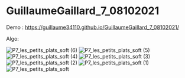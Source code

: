 ﻿# GuillaumeGaillard_7_08102021

Demo : https://guillaume34110.github.io/GuillaumeGaillard_7_08102021/

Algo:

![P7_les_petits_plats_soft (6)](https://user-images.githubusercontent.com/29097422/140351311-45c54692-7677-4d48-b497-8e181623ee6a.png)
![P7_les_petits_plats_soft (5)](https://user-images.githubusercontent.com/29097422/140351363-df3d03ec-05fc-4e7e-83bb-65932de861e2.png)
![P7_les_petits_plats_soft (4)](https://user-images.githubusercontent.com/29097422/140351408-ac89f2eb-bf9a-430e-8702-f737b702bbb9.png)
![P7_les_petits_plats_soft (3)](https://user-images.githubusercontent.com/29097422/140351436-3c317533-273b-4147-a931-d7e1086b6d17.png)
![P7_les_petits_plats_soft (2)](https://user-images.githubusercontent.com/29097422/140351462-2226457f-4884-43a5-b70c-a771b9b2bb23.png)
![P7_les_petits_plats_soft (1)](https://user-images.githubusercontent.com/29097422/140351485-f8582428-21d8-4436-b1c6-b9fb7049cd57.png)
![P7_les_petits_plats_soft](https://user-images.githubusercontent.com/29097422/140351513-be183218-ff0e-49bf-9aca-f7e60b439b6f.png)
